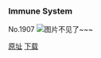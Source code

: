 ### Immune System
No.1907
![图片不见了~~~](https://imgs.xkcd.com/comics/immune_system.png)

[原址](https://xkcd.com//1907) [下载](https://imgs.xkcd.com/comics/immune_system.png)

